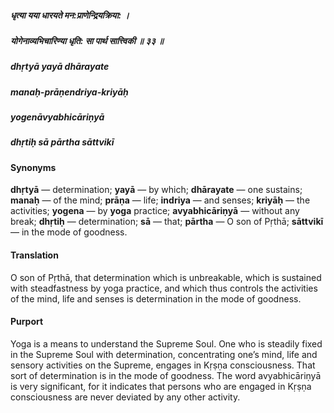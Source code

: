 ##### धृत्या यया धारयते मन:प्राणेन्द्रियक्रिया: ।
##### योगेनाव्यभिचारिण्या धृति: सा पार्थ सात्त्विकी ॥ ३३ ॥

##### dhṛtyā yayā dhārayate
##### manaḥ-prāṇendriya-kriyāḥ
##### yogenāvyabhicāriṇyā
##### dhṛtiḥ sā pārtha sāttvikī

#### Synonyms

**dhṛtyā** — determination; **yayā** — by which; **dhārayate** — one sustains; **manaḥ** — of the mind; **prāṇa** — life; **indriya** — and senses; **kriyāḥ** — the activities; **yogena** — by **yoga** practice; **avyabhicāriṇyā** — without any break; **dhṛtiḥ** — determination; **sā** — that; **pārtha** — O son of Pṛthā; **sāttvikī** — in the mode of goodness.

#### Translation

O son of Pṛthā, that determination which is unbreakable, which is sustained with steadfastness by yoga practice, and which thus controls the activities of the mind, life and senses is determination in the mode of goodness.

#### Purport

Yoga is a means to understand the Supreme Soul. One who is steadily fixed in the Supreme Soul with determination, concentrating one’s mind, life and sensory activities on the Supreme, engages in Kṛṣṇa consciousness. That sort of determination is in the mode of goodness. The word avyabhicāriṇyā is very significant, for it indicates that persons who are engaged in Kṛṣṇa consciousness are never deviated by any other activity.
